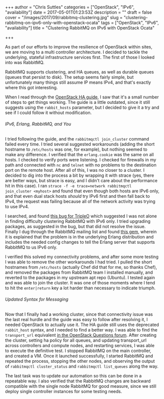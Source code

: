 +++
author = "Chris Suttles"
categories = ["OpenStack", "IPv6", "availability"]
date = 2017-05-01T01:23:53Z
description = ""
draft = false
cover = "/images/2017/09/rabbitmq-clustering.jpg"
slug = "clustering-rabbitmq-on-ipv6-only-with-openstack-ocata"
tags = ["OpenStack", "IPv6", "availability"]
title = "Clustering RabbitMQ on IPv6 with OpenStack Ocata"

+++


As part of our efforts to improve the resilience of OpenStack within sites, we are moving to a multi controller architecture. I decided to tackle the underlying, stateful infrastructure services first. The first of those I looked into was RabbitMQ.

RabbitMQ supports clustering, and HA queues, as well as durable queues (queues that persist to disk). The setup seems fairly simple, but unfortunately many things still assume IP means IPv4, and that's exactly where this got interesting.

When I read through the [OpenStack HA guide](https://docs.openstack.org/ha-guide/shared-messaging.html), I saw that it's a small number of steps to get things working. The guide is a little outdated, since it still suggests using the `rabbit_hosts` parameter, but I decided to give it a try and see if I could follow it without modification.

###### IPv6, Erlang, RabbitMQ, and You

I tried following the guide, and the `rabbitmqctl join_cluster` command failed every time. I tried several suggested workarounds (adding the short hostname to `/etc/hosts` was one, for example), but nothing seemed to make any difference. I verified that the `erlang.cookie` was the same on all hosts. I checked to verify ports were listening. I checked for firewalls in my path and connected with `nc` and `telnet` with no problems to the destination port on the remote host. After all of this, I was no closer to a cluster. I decided to dig into the process a bit by wrapping it with strace (yes, there are better ways, but strace is easy, and I didn't care about the performance hit in this case). I ran `strace -f -e trace=network rabbitmqctl join_cluster <myhost>` and found that even though both hosts are IPv6 only, and that even dual stack hosts *should* try IPv6 first and then fall back to IPv4, the request was failing because all of the network activity was trying to use IPv4.

I searched, and found [this bug for TripleO](https://bugzilla.redhat.com/show_bug.cgi?id=1358311) which suggested I was not alone in finding difficulty clustering RabbitMQ with IPv6 only. I tried upgrading packages, as suggested in the bug, but that did not resolve the issue. Finally I dug through the RabbitMQ mailing list and found [this gem](https://groups.google.com/forum/#!msg/rabbitmq-users/zvarY4RkUlw/iuTmNSVxAgAJ;context-place=msg/rabbitmq-users/r-mirK1XFEI/9r_h7TIFBAAJ), wherein it is explained that the problem is in the underlying Erlang distribution and includes the needed config changes to tell the Erlang server that supports RabbitMQ to us IPv6 only.

I verified this solved my connectivity problems, and after some more testing I was able to remove the other workarounds I had tried. I pulled the short hostnames from `/etc/hosts` (actually Chef did that for me, so thanks Chef), and removed the packages from RabbitMQ team I installed manually, and reverted to the packages in my upstream apt repo (Ubuntu). I tested again and was able to join the cluster. It was one of those moments where I tend to hit the `enter|return` key a lot harder than necessary to indicate triumph.

###### Updated Syntax for Messaging

Now that I finally had a working cluster, since that connectivity issue was the last real hurdle and the guide was easy to follow after resolving it, I needed OpenStack to actually use it.
The HA guide still uses the deprecated `rabbit_host` syntax, and I needed to find a better way. I was able to find the `transport_url` equivalent [in the OpenStack Questions forum](https://ask.openstack.org/en/question/99978/how-to-set-transport_url-properly-to-use-ha-rabbitmq-cluster/). After creating the cluster, setting ha policy for all queues, and updating transport_url across controllers and compute nodes, and restarting services, I was able to execute the definitive test. I stopped RabbitMQ on the main controller, and created a VM. Once it launched successfully, I started RabbitMQ and repeated the process, stopping the other nodes, and observing the output of `rabbitmqctl cluster_status` and `rabbitmqctl list_queues` along the way.

The last task was to update our automation so this can be done in a repeatable way. I also verified that the RabbitMQ changes are backward compatible with the single node RabbitMQ for good measure, since we still deploy single controller instances for some testing needs.

